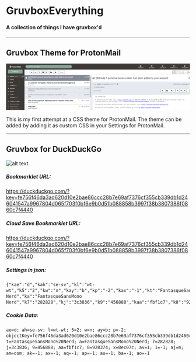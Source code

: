 # GruvboxEverything
#### A collection of things I have gruvbox'd 
---

## Gruvbox Theme for ProtonMail

![alt text](https://github.com/dotMavriQ/GruvboxEverything/blob/master/ScreenshotGruvboxProtonMail.png?raw=true "Gruvbox Theme for ProtonMail Screenshot")

This is my first attempt at a CSS theme for ProtonMail.
The theme can be added by adding it as custom CSS in your Settings for ProtonMail.

---

## Gruvbox for DuckDuckGo 

![alt text](https://github.com/dotMavriQ/GruvboxEverything/blob/master/gruvboxdduck.png?raw=true "Gruvbox Theme for DuckDuckGo Screenshot")

##### Bookmarklet URL:
https://duckduckgo.com/?key=fe756f46da3ad620d10e2bae86ccc28b7e69af7376cf355cb339db1d246041547a9967804d065f703f0bf6e9b0d51b088858b3997f38b3807386f0860c7f4440

##### Cloud Save Bookmarklet URL:
https://duckduckgo.com/?key=fe756f46da3ad620d10e2bae86ccc28b7e69af7376cf355cb339db1d246041547a9967804d065f703f0bf6e9b0d51b088858b3997f38b3807386f0860c7f4440

##### Settings in json:
```
{"kae":"d","kah":"se-sv","kl":"wt-wt","k5":"2","kw":"n","kay":"b","kp":"-2","kax":"-1","kt":"FantasqueSansMono Nerd","ka":"FantasqueSansMono Nerd","k7":"282828","kj":"3c3836","k9":"456888","kaa":"fbf1c7","k8":"928374","kx":"8ec07c","kav":"1","k1":"-1","kaj":"m","kam":"osm","kak":"-1","kaq":"-1","kap":"-1","kau":"-1","kba":"-1","kao":"-1"}
``` 

##### Cookie Data:
```
ae=d; ah=se-sv; l=wt-wt; 5=2; w=n; ay=b; p=-2; objectKey=fe756f46da3ad620d10e2bae86ccc28b7e69af7376cf355cb339db1d246041547a9967804d065f703f0bf6e9b0d51b088858b3997f38b3807386f0860c7f4440; t=FantasqueSansMono%20Nerd; a=FantasqueSansMono%20Nerd; 7=282828; j=3c3836; 9=456888; aa=fbf1c7; 8=928374; x=8ec07c; av=1; 1=-1; aj=m; am=osm; ak=-1; ax=-1; aq=-1; ap=-1; au=-1; ba=-1; ao=-1
``` 
